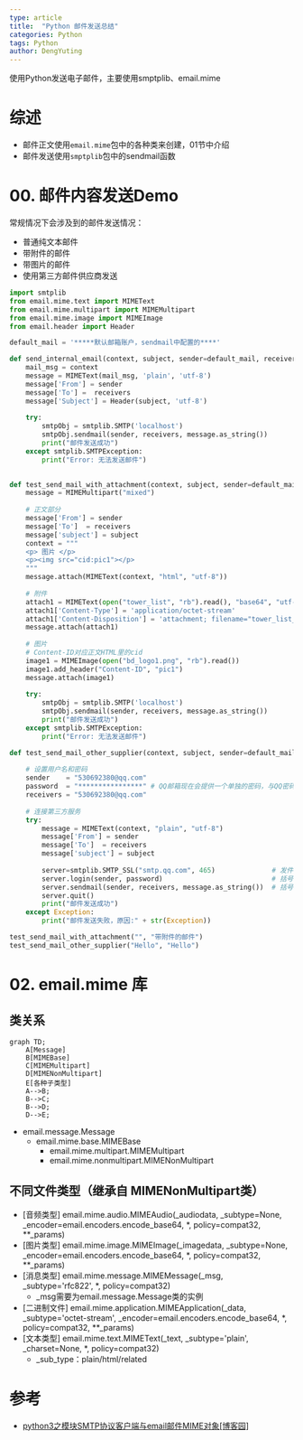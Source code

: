 ```yaml
---
type: article
title:  "Python 邮件发送总结"
categories: Python
tags: Python
author: DengYuting
---
```


使用Python发送电子邮件，主要使用smptplib、email.mime
<!--more-->

# 综述

- 邮件正文使用`email.mime`包中的各种类来创建，01节中介绍
- 邮件发送使用`smptplib`包中的sendmail函数



# 00. 邮件内容发送Demo

常规情况下会涉及到的邮件发送情况：
- 普通纯文本邮件
- 带附件的邮件
- 带图片的邮件
- 使用第三方邮件供应商发送
  
```python
import smtplib
from email.mime.text import MIMEText
from email.mime.multipart import MIMEMultipart
from email.mime.image import MIMEImage
from email.header import Header

default_mail = '*****默认邮箱账户，sendmail中配置的****'

def send_internal_email(context, subject, sender=default_mail, receivers=default_mail):
    mail_msg = context
    message = MIMEText(mail_msg, 'plain', 'utf-8')
    message['From'] = sender
    message['To'] =  receivers
    message['Subject'] = Header(subject, 'utf-8')
    
    try:
        smtpObj = smtplib.SMTP('localhost')
        smtpObj.sendmail(sender, receivers, message.as_string())
        print("邮件发送成功")
    except smtplib.SMTPException:
        print("Error: 无法发送邮件")
        

def test_send_mail_with_attachment(context, subject, sender=default_mail, receivers=default_mail, **args):
    message = MIMEMultipart("mixed")
    
    # 正文部分
    message['From'] = sender
    message['To']  = receivers
    message['subject'] = subject
    context = """
    <p> 图片 </p>
    <p><img src="cid:pic1"></p>
    """
    message.attach(MIMEText(context, "html", "utf-8"))
    
    # 附件
    attach1 = MIMEText(open("tower_list", "rb").read(), "base64", "utf-8")
    attach1['Content-Type'] = 'application/octet-stream'
    attach1['Content-Disposition'] = 'attachment; filename="tower_list_attach"'
    message.attach(attach1)
    
    # 图片
    # Content-ID对应正文HTML里的cid
    image1 = MIMEImage(open("bd_logo1.png", "rb").read())
    image1.add_header("Content-ID", "pic1")
    message.attach(image1)
    
    try:
        smtpObj = smtplib.SMTP('localhost')
        smtpObj.sendmail(sender, receivers, message.as_string())
        print("邮件发送成功")
    except smtplib.SMTPException:
        print("Error: 无法发送邮件")

def test_send_mail_other_supplier(context, subject, sender=default_mail, receivers=default_mail, **args):
        
    # 设置用户名和密码
    sender    = "530692380@qq.com"
    password  = "****************" # QQ邮箱现在会提供一个单独的密码，与QQ密码不同
    receivers = "530692380@qq.com"
    
    # 连接第三方服务
    try:
        message = MIMEText(context, "plain", "utf-8")
        message['From'] = sender
        message['To']  = receivers
        message['subject'] = subject
        
        server=smtplib.SMTP_SSL("smtp.qq.com", 465)              # 发件人邮箱中的SMTP服务器，端口是465，使用SSL加密
        server.login(sender, password)                           # 括号中对应的是发件人邮箱账号、邮箱密码
        server.sendmail(sender, receivers, message.as_string())  # 括号中对应的是发件人邮箱账号、收件人邮箱账
        server.quit()
        print("邮件发送成功")
    except Exception:
        print("邮件发送失败，原因:" + str(Exception))

test_send_mail_with_attachment("", "带附件的邮件")
test_send_mail_other_supplier("Hello", "Hello")
```

# 02. email.mime 库

## 类关系

```mermaid
graph TD;
    A[Message]
    B[MIMEBase]
    C[MIMEMultipart]
    D[MIMENonMultipart]
    E[各种子类型]
    A-->B;
    B-->C;
    B-->D;
    D-->E;
```
- email.message.Message
  - email.mime.base.MIMEBase
    - email.mime.multipart.MIMEMultipart
    - email.mime.nonmultipart.MIMENonMultipart

## 不同文件类型（继承自 MIMENonMultipart类）

- [音频类型] email.mime.audio.MIMEAudio(_audiodata, _subtype=None, _encoder=email.encoders.encode_base64, *, policy=compat32, **_params)
- [图片类型] email.mime.image.MIMEImage(_imagedata, _subtype=None, _encoder=email.encoders.encode_base64, *, policy=compat32, **_params)
- [消息类型] email.mime.message.MIMEMessage(_msg, _subtype='rfc822', *, policy=compat32)
  - _msg需要为email.message.Message类的实例
- [二进制文件] email.mime.application.MIMEApplication(_data, _subtype='octet-stream', _encoder=email.encoders.encode_base64, *, policy=compat32, **_params)
- [文本类型] email.mime.text.MIMEText(_text, _subtype='plain', _charset=None, *, policy=compat32)
  - _sub_type：plain/html/related

# 参考

 - <a href="https://www.cnblogs.com/zhangxinqi/p/9113859.html#_label2"> python3之模块SMTP协议客户端与email邮件MIME对象[博客园] </a>